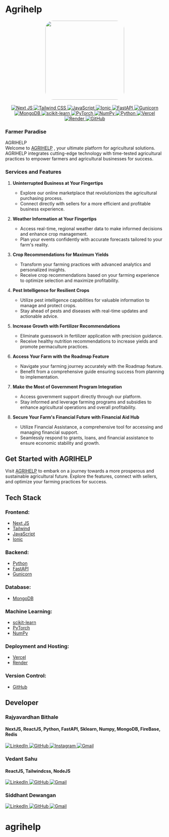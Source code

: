 # Agrihelp

<div align="center">
  <img src="https://github.com/rajyavardhanbithale/agrihelp-3/assets/70558897/119170ad-ccc0-40e4-a127-77015b2ca910" width="250" style="border-radius: 25px;" />
</div>
<br>
<div align="center">
<a href="https://nextjs.org/" target="_blank">
  <img src="https://img.shields.io/badge/Next-black?style=for-the-badge&logo=next.js&logoColor=white" alt="Next JS">
</a>
<a href="https://tailwindcss.com/" target="_blank">
  <img src="https://img.shields.io/badge/tailwindcss-%2338B2AC.svg?style=for-the-badge&logo=tailwind-css&logoColor=white" alt="Tailwind CSS">
</a>
<a href="https://developer.mozilla.org/en-US/docs/Web/JavaScript" target="_blank">
  <img src="https://img.shields.io/badge/javascript-%23323330.svg?style=for-the-badge&logo=javascript&logoColor=%23F7DF1E" alt="JavaScript">
</a>
<a href="https://ionicframework.com/" target="_blank">
  <img src="https://img.shields.io/badge/Ionic-%233880FF.svg?style=for-the-badge&logo=Ionic&logoColor=white" alt="Ionic">
</a>

<a href="https://fastapi.tiangolo.com/" target="_blank">
  <img src="https://img.shields.io/badge/FastAPI-005571?style=for-the-badge&logo=fastapi" alt="FastAPI">
</a>
<a href="https://gunicorn.org/" target="_blank">
  <img src="https://img.shields.io/badge/gunicorn-%298729.svg?style=for-the-badge&logo=gunicorn&logoColor=white" alt="Gunicorn">
</a>

<a href="https://www.mongodb.com/" target="_blank">
  <img src="https://img.shields.io/badge/MongoDB-%234ea94b.svg?style=for-the-badge&logo=mongodb&logoColor=white" alt="MongoDB">
</a>

<a href="https://scikit-learn.org/" target="_blank">
  <img src="https://img.shields.io/badge/scikit--learn-%23F7931E.svg?style=for-the-badge&logo=scikit-learn&logoColor=white" alt="scikit-learn">
</a>
<a href="https://pytorch.org/" target="_blank">
  <img src="https://img.shields.io/badge/PyTorch-%23EE4C2C.svg?style=for-the-badge&logo=PyTorch&logoColor=white" alt="PyTorch">
</a>
<a href="https://numpy.org/" target="_blank">
  <img src="https://img.shields.io/badge/numpy-%23013243.svg?style=for-the-badge&logo=numpy&logoColor=white" alt="NumPy">
</a>
<a href="https://www.python.org/" target="_blank">
  <img src="https://img.shields.io/badge/python-3670A0?style=for-the-badge&logo=python&logoColor=ffdd54" alt="Python">
</a>

<a href="https://vercel.com/" target="_blank">
  <img src="https://img.shields.io/badge/vercel-%23000000.svg?style=for-the-badge&logo=vercel&logoColor=white" alt="Vercel">
</a>
<a href="https://render.com/" target="_blank">
  <img src="https://img.shields.io/badge/Render-%46E3B7.svg?style=for-the-badge&logo=render&logoColor=white" alt="Render">
</a>

<a href="https://github.com/" target="_blank">
  <img src="https://img.shields.io/badge/github-%23121011.svg?style=for-the-badge&logo=github&logoColor=white" alt="GitHub">
</a>


</div>

### Farmer Paradise
AGRIHELP
<br>
Welcome to [AGRIHELP](https://agrihelp-3.vercel.app/) , your ultimate platform for agricultural solutions. AGRIHELP integrates cutting-edge technology with time-tested agricultural practices to empower farmers and agricultural businesses for success.

### Services and Features

1. **Uninterrupted Business at Your Fingertips**
   - Explore our online marketplace that revolutionizes the agricultural purchasing process.
   - Connect directly with sellers for a more efficient and profitable business experience.

2. **Weather Information at Your Fingertips**
   - Access real-time, regional weather data to make informed decisions and enhance crop management.
   - Plan your events confidently with accurate forecasts tailored to your farm's reality.

3. **Crop Recommendations for Maximum Yields**
   - Transform your farming practices with advanced analytics and personalized insights.
   - Receive crop recommendations based on your farming experience to optimize selection and maximize profitability.

4. **Pest Intelligence for Resilient Crops**
   - Utilize pest intelligence capabilities for valuable information to manage and protect crops.
   - Stay ahead of pests and diseases with real-time updates and actionable advice.

5. **Increase Growth with Fertilizer Recommendations**
   - Eliminate guesswork in fertilizer application with precision guidance.
   - Receive healthy nutrition recommendations to increase yields and promote permaculture practices.

6. **Access Your Farm with the Roadmap Feature**
   - Navigate your farming journey accurately with the Roadmap feature.
   - Benefit from a comprehensive guide ensuring success from planning to implementation.

7. **Make the Most of Government Program Integration**
   - Access government support directly through our platform.
   - Stay informed and leverage farming programs and subsidies to enhance agricultural operations and overall profitability.

8. **Secure Your Farm's Financial Future with Financial Aid Hub**
   - Utilize Financial Assistance, a comprehensive tool for accessing and managing financial support.
   - Seamlessly respond to grants, loans, and financial assistance to ensure economic stability and growth.

## Get Started with AGRIHELP
Visit [AGRIHELP](https://agrihelp-3.vercel.app/) to embark on a journey towards a more prosperous and sustainable agricultural future. Explore the features, connect with sellers, and optimize your farming practices for success.

## Tech Stack
### Frontend:
- [Next JS](https://nextjs.org/)
- [Tailwind ](https://tailwindcss.com/)
- [JavaScript](https://developer.mozilla.org/en-US/docs/Web/JavaScript)
- [Ionic](https://ionicframework.com/)

### Backend:
- [Python](https://www.python.org/)
- [FastAPI](https://fastapi.tiangolo.com/)
- [Gunicorn](https://gunicorn.org/)

### Database:
- [MongoDB](https://www.mongodb.com/)

### Machine Learning:
- [scikit-learn](https://scikit-learn.org/)
- [PyTorch](https://pytorch.org/)
- [NumPy](https://numpy.org/)

### Deployment and Hosting:
- [Vercel](https://vercel.com/)
- [Render](https://render.com/)

### Version Control:
- [GitHub](https://github.com/)



## Developer 
### Rajyavardhan Bithale 
#### NextJS, ReactJS, Python, FastAPI, Sklearn, Numpy, MongoDB, FireBase, Redis
<a href="https://www.linkedin.com/in/rajyavardhan-bithale-999482258/" target="_blank">
  <img src="https://img.shields.io/badge/linkedin-%230077B5.svg?style=for-the-badge&logo=linkedin&logoColor=white" alt="LinkedIn">
</a>
<a href="https://github.com/rajyavardhanbithale/" target="_blank">
  <img src="https://img.shields.io/badge/github-%23121011.svg?style=for-the-badge&logo=github&logoColor=white" alt="GitHub">
</a>

<a href="https://www.instagram.com/rajyavardhan.8/" target="_blank">
  <img src="https://img.shields.io/badge/Instagram-%23E4405F.svg?style=for-the-badge&logo=Instagram&logoColor=white" alt="Instagram">
</a>
<a href="mailto:bithale02@gmail.com" target="_blank">
  <img src="https://img.shields.io/badge/Gmail-D14836?style=for-the-badge&logo=gmail&logoColor=white" alt="Gmail">
</a>


### Vedant Sahu
#### ReactJS, Tailwindcss, NodeJS
<a href="https://in.linkedin.com/in/vedant-sahu-b4298324a" target="_blank">
  <img src="https://img.shields.io/badge/linkedin-%230077B5.svg?style=for-the-badge&logo=linkedin&logoColor=white" alt="LinkedIn">
</a>
<a href="https://github.com/vedantxtrem" target="_blank">
  <img src="https://img.shields.io/badge/github-%23121011.svg?style=for-the-badge&logo=github&logoColor=white" alt="GitHub">
</a>

<a href="mailto:vedant@ssipmt.com" target="_blank">
  <img src="https://img.shields.io/badge/Gmail-D14836?style=for-the-badge&logo=gmail&logoColor=white" alt="Gmail">
</a>

### Siddhant Dewangan
<a href="https://www.linkedin.com/in/siddhantdewangan/" target="_blank">
  <img src="https://img.shields.io/badge/linkedin-%230077B5.svg?style=for-the-badge&logo=linkedin&logoColor=white" alt="LinkedIn">
</a>
<a href="https://github.com/siddhantd25" target="_blank">
  <img src="https://img.shields.io/badge/github-%23121011.svg?style=for-the-badge&logo=github&logoColor=white" alt="GitHub">
</a>

<a href="mailto:siddhantd37@gmail.com" target="_blank">
  <img src="https://img.shields.io/badge/Gmail-D14836?style=for-the-badge&logo=gmail&logoColor=white" alt="Gmail">
</a>

# agrihelp
